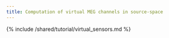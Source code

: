 ```yaml
---
title: Computation of virtual MEG channels in source-space
---
```


{% include /shared/tutorial/virtual_sensors.md %}
